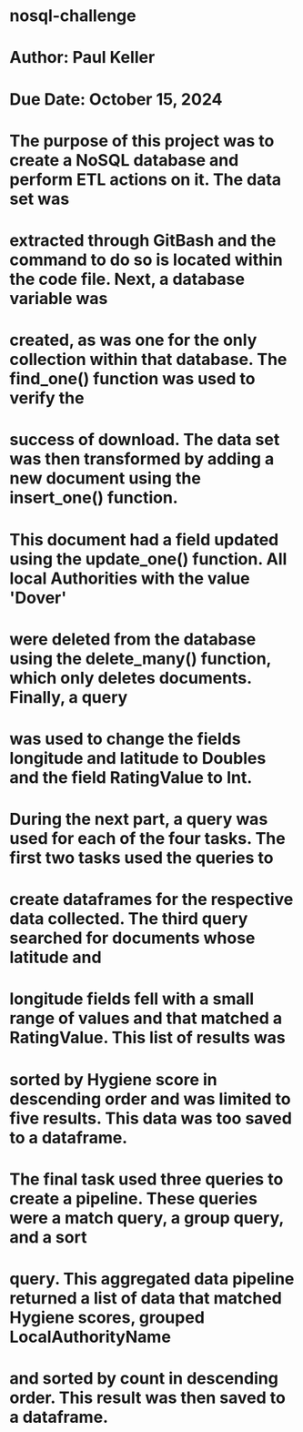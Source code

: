# nosql-challenge
# Author: Paul Keller
# Due Date: October 15, 2024

# The purpose of this project was to create a NoSQL database and perform ETL actions on it. The data set was
# extracted through GitBash and the command to do so is located within the code file. Next, a database variable was
# created, as was one for the only collection within that database. The find_one() function was used to verify the
# success of download. The data set was then transformed by adding a new document using the insert_one() function.
# This document had a field updated using the update_one() function. All local Authorities with the value 'Dover'
# were deleted from the database using the delete_many() function, which only deletes documents. Finally, a query 
# was used to change the fields longitude and latitude to Doubles and the field RatingValue to Int.

# During the next part, a query was used for each of the four tasks. The first two tasks used the queries to 
# create dataframes for the respective data collected. The third query searched for documents whose latitude and 
# longitude fields fell with a small range of values and that matched a RatingValue. This list of results was 
# sorted by Hygiene score in descending order and was limited to five results. This data was too saved to a dataframe.
# The final task used three queries to create a pipeline. These queries were a match query, a group query, and a sort
# query. This aggregated data pipeline returned a list of data that matched Hygiene scores, grouped LocalAuthorityName
# and sorted by count in descending order. This result was then saved to a dataframe.
